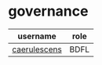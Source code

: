 # governance

| username                                        | role |
|-------------------------------------------------|------|
| [caerulescens](https://github.com/caerulescens) | BDFL |
